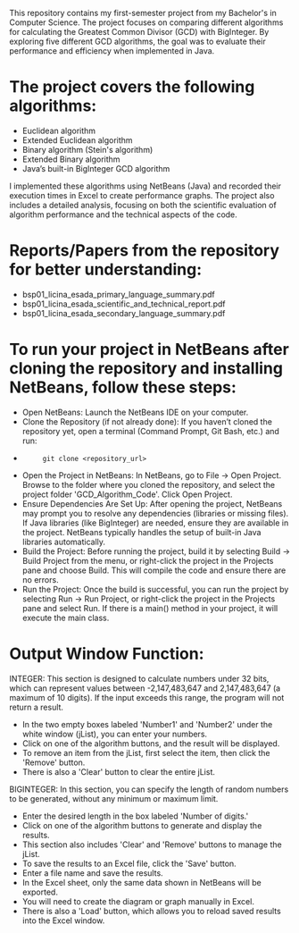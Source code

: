 This repository contains my first-semester project from my Bachelor's in Computer Science. The project focuses on comparing different algorithms for calculating the Greatest Common Divisor (GCD) with BigInteger. By exploring five different GCD algorithms, the goal was to evaluate their performance and efficiency when implemented in Java. 

# The project covers the following algorithms:
- Euclidean algorithm
- Extended Euclidean algorithm
- Binary algorithm (Stein's algorithm)
- Extended Binary algorithm
- Java’s built-in BigInteger GCD algorithm

I implemented these algorithms using NetBeans (Java) and recorded their execution times in Excel to create performance graphs. The project also includes a detailed analysis, focusing on both the scientific evaluation of algorithm performance and the technical aspects of the code.



# Reports/Papers from the repository for better understanding:

- bsp01_licina_esada_primary_language_summary.pdf
- bsp01_licina_esada_scientific_and_technical_report.pdf
- bsp01_licina_esada_secondary_language_summary.pdf



# To run your project in NetBeans after cloning the repository and installing NetBeans, follow these steps:

- Open NetBeans: Launch the NetBeans IDE on your computer.
- Clone the Repository (if not already done): If you haven’t cloned the repository yet, open a terminal (Command Prompt, Git Bash, etc.) and run:
-          git clone <repository_url>
- Open the Project in NetBeans: In NetBeans, go to File -> Open Project. Browse to the folder where you cloned the repository, and select the project folder 'GCD_Algorithm_Code'. Click Open Project.
- Ensure Dependencies Are Set Up: After opening the project, NetBeans may prompt you to resolve any dependencies (libraries or missing files). If Java libraries (like BigInteger) are needed, ensure they are available in the project. NetBeans typically handles the setup of built-in Java libraries automatically.
- Build the Project: Before running the project, build it by selecting Build -> Build Project from the menu, or right-click the project in the Projects pane and choose Build. This will compile the code and ensure there are no errors.
- Run the Project: Once the build is successful, you can run the project by selecting Run -> Run Project, or right-click the project in the Projects pane and select Run. If there is a main() method in your project, it will execute the main class.




# Output Window Function: 


INTEGER:
This section is designed to calculate numbers under 32 bits, which can represent values between -2,147,483,647 and 2,147,483,647 (a maximum of 10 digits). 
If the input exceeds this range, the program will not return a result.

- In the two empty boxes labeled 'Number1' and 'Number2' under the white window (jList), you can enter your numbers.
- Click on one of the algorithm buttons, and the result will be displayed.
- To remove an item from the jList, first select the item, then click the 'Remove' button.
- There is also a 'Clear' button to clear the entire jList.


BIGINTEGER:
In this section, you can specify the length of random numbers to be generated, without any minimum or maximum limit.

- Enter the desired length in the box labeled 'Number of digits.'
- Click on one of the algorithm buttons to generate and display the results.
- This section also includes 'Clear' and 'Remove' buttons to manage the jList.
- To save the results to an Excel file, click the 'Save' button.
- Enter a file name and save the results.
- In the Excel sheet, only the same data shown in NetBeans will be exported.
- You will need to create the diagram or graph manually in Excel.
- There is also a 'Load' button, which allows you to reload saved results into the Excel window.
